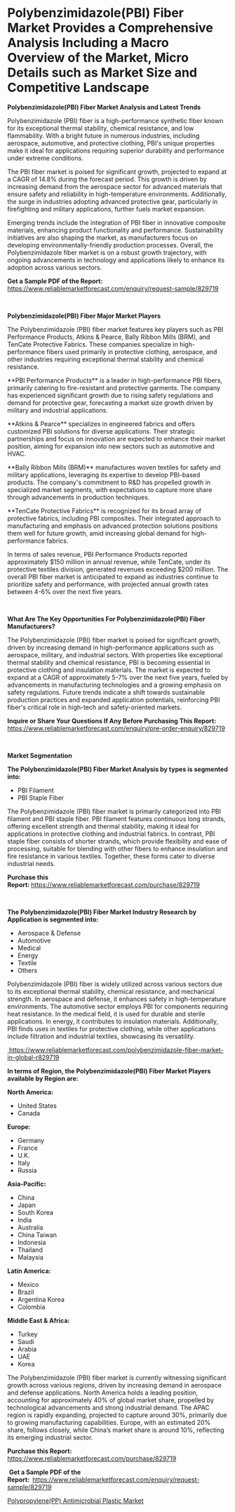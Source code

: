 <p><h1>Polybenzimidazole(PBI) Fiber Market Provides a Comprehensive Analysis Including a Macro Overview of the Market, Micro Details such as Market Size and Competitive Landscape</h1></p><p><strong>Polybenzimidazole(PBI) Fiber Market Analysis and Latest Trends</strong></p>
<p><p>Polybenzimidazole (PBI) fiber is a high-performance synthetic fiber known for its exceptional thermal stability, chemical resistance, and low flammability. With a bright future in numerous industries, including aerospace, automotive, and protective clothing, PBI's unique properties make it ideal for applications requiring superior durability and performance under extreme conditions.</p><p>The PBI fiber market is poised for significant growth, projected to expand at a CAGR of 14.8% during the forecast period. This growth is driven by increasing demand from the aerospace sector for advanced materials that ensure safety and reliability in high-temperature environments. Additionally, the surge in industries adopting advanced protective gear, particularly in firefighting and military applications, further fuels market expansion.</p><p>Emerging trends include the integration of PBI fiber in innovative composite materials, enhancing product functionality and performance. Sustainability initiatives are also shaping the market, as manufacturers focus on developing environmentally-friendly production processes. Overall, the Polybenzimidazole fiber market is on a robust growth trajectory, with ongoing advancements in technology and applications likely to enhance its adoption across various sectors.</p></p>
<p><strong>Get a Sample PDF of the Report:&nbsp;</strong> <a href="https://www.reliablemarketforecast.com/enquiry/request-sample/829719?utm_campaign=1832&utm_medium=2&utm_source=Github&utm_content=ia&utm_term=02022025&utm_id=polybenzimidazolepbi-fiber">https://www.reliablemarketforecast.com/enquiry/request-sample/829719</a></p>
<p>&nbsp;</p>
<p><strong>Polybenzimidazole(PBI) Fiber Major Market Players</strong></p>
<p><p>The Polybenzimidazole (PBI) fiber market features key players such as PBI Performance Products, Atkins & Pearce, Bally Ribbon Mills (BRM), and TenCate Protective Fabrics. These companies specialize in high-performance fibers used primarily in protective clothing, aerospace, and other industries requiring exceptional thermal stability and chemical resistance.</p><p>**PBI Performance Products** is a leader in high-performance PBI fibers, primarily catering to fire-resistant and protective garments. The company has experienced significant growth due to rising safety regulations and demand for protective gear, forecasting a market size growth driven by military and industrial applications.</p><p>**Atkins & Pearce** specializes in engineered fabrics and offers customized PBI solutions for diverse applications. Their strategic partnerships and focus on innovation are expected to enhance their market position, aiming for expansion into new sectors such as automotive and HVAC.</p><p>**Bally Ribbon Mills (BRM)** manufactures woven textiles for safety and military applications, leveraging its expertise to develop PBI-based products. The company's commitment to R&D has propelled growth in specialized market segments, with expectations to capture more share through advancements in production techniques.</p><p>**TenCate Protective Fabrics** is recognized for its broad array of protective fabrics, including PBI composites. Their integrated approach to manufacturing and emphasis on advanced protection solutions positions them well for future growth, amid increasing global demand for high-performance fabrics.</p><p>In terms of sales revenue, PBI Performance Products reported approximately $150 million in annual revenue, while TenCate, under its protective textiles division, generated revenues exceeding $200 million. The overall PBI fiber market is anticipated to expand as industries continue to prioritize safety and performance, with projected annual growth rates between 4-6% over the next five years.</p></p>
<p>&nbsp;</p>
<p><strong>What Are The Key Opportunities For Polybenzimidazole(PBI) Fiber Manufacturers?</strong></p>
<p><p>The Polybenzimidazole (PBI) fiber market is poised for significant growth, driven by increasing demand in high-performance applications such as aerospace, military, and industrial sectors. With properties like exceptional thermal stability and chemical resistance, PBI is becoming essential in protective clothing and insulation materials. The market is expected to expand at a CAGR of approximately 5-7% over the next five years, fueled by advancements in manufacturing technologies and a growing emphasis on safety regulations. Future trends indicate a shift towards sustainable production practices and expanded application potentials, reinforcing PBI fiber's critical role in high-tech and safety-oriented markets.</p></p>
<p><strong>Inquire or Share Your Questions If Any Before Purchasing This Report:</strong> <a href="https://www.reliablemarketforecast.com/enquiry/pre-order-enquiry/829719?utm_campaign=1832&utm_medium=2&utm_source=Github&utm_content=ia&utm_term=02022025&utm_id=polybenzimidazolepbi-fiber">https://www.reliablemarketforecast.com/enquiry/pre-order-enquiry/829719</a></p>
<p>&nbsp;</p>
<p><strong>Market Segmentation</strong></p>
<p><strong>The Polybenzimidazole(PBI) Fiber Market Analysis by types is segmented into:</strong></p>
<p><ul><li>PBI Filament</li><li>PBI Staple Fiber</li></ul></p>
<p><p>The Polybenzimidazole (PBI) fiber market is primarily categorized into PBI filament and PBI staple fiber. PBI filament features continuous long strands, offering excellent strength and thermal stability, making it ideal for applications in protective clothing and industrial fabrics. In contrast, PBI staple fiber consists of shorter strands, which provide flexibility and ease of processing, suitable for blending with other fibers to enhance insulation and fire resistance in various textiles. Together, these forms cater to diverse industrial needs.</p></p>
<p><strong>Purchase this Report:&nbsp;</strong><a href="https://www.reliablemarketforecast.com/purchase/829719?utm_campaign=1832&utm_medium=2&utm_source=Github&utm_content=ia&utm_term=02022025&utm_id=polybenzimidazolepbi-fiber">https://www.reliablemarketforecast.com/purchase/829719</a></p>
<p>&nbsp;</p>
<p><strong>The Polybenzimidazole(PBI) Fiber Market Industry Research by Application is segmented into:</strong></p>
<p><ul><li>Aerospace & Defense</li><li>Automotive</li><li>Medical</li><li>Energy</li><li>Textile</li><li>Others</li></ul></p>
<p><p>Polybenzimidazole (PBI) fiber is widely utilized across various sectors due to its exceptional thermal stability, chemical resistance, and mechanical strength. In aerospace and defense, it enhances safety in high-temperature environments. The automotive sector employs PBI for components requiring heat resistance. In the medical field, it is used for durable and sterile applications. In energy, it contributes to insulation materials. Additionally, PBI finds uses in textiles for protective clothing, while other applications include filtration and industrial textiles, showcasing its versatility.</p></p>
<p><a href="https://www.reliablemarketforecast.com/polybenzimidazole-fiber-market-in-global-r829719?utm_campaign=1832&utm_medium=2&utm_source=Github&utm_content=ia&utm_term=02022025&utm_id=polybenzimidazolepbi-fiber">&nbsp;https://www.reliablemarketforecast.com/polybenzimidazole-fiber-market-in-global-r829719</a></p>
<p><strong>In terms of Region, the Polybenzimidazole(PBI) Fiber Market Players available by Region are:</strong></p>
<p>
    <p> <strong> North America: </strong>
        <ul>
            <li>United States</li>
            <li>Canada</li>
        </ul>
        </p> 
    <p> <strong> Europe: </strong>
        <ul>
            <li>Germany</li>
            <li>France</li>
            <li>U.K.</li>
            <li>Italy</li>
            <li>Russia</li>
        </ul>
        </p> 
    <p> <strong> Asia-Pacific: </strong>
        <ul>
            <li>China</li>
            <li>Japan</li>
            <li>South Korea</li>
            <li>India</li>
            <li>Australia</li>
            <li>China Taiwan</li>
            <li>Indonesia</li>
            <li>Thailand</li>
            <li>Malaysia</li>
        </ul>
        </p> 
    <p> <strong> Latin America: </strong>
        <ul>
            <li>Mexico</li>
            <li>Brazil</li>
            <li>Argentina Korea</li>
            <li>Colombia</li>
        </ul>
        </p> 
    <p> <strong> Middle East & Africa: </strong>
        <ul>
            <li>Turkey</li>
            <li>Saudi</li>
            <li>Arabia</li>
            <li>UAE</li>
            <li>Korea</li>
        </ul>
    </p>
    </p>
<p><p>The Polybenzimidazole (PBI) fiber market is currently witnessing significant growth across various regions, driven by increasing demand in aerospace and defense applications. North America holds a leading position, accounting for approximately 40% of global market share, propelled by technological advancements and strong industrial demand. The APAC region is rapidly expanding, projected to capture around 30%, primarily due to growing manufacturing capabilities. Europe, with an estimated 20% share, follows closely, while China’s market share is around 10%, reflecting its emerging industrial sector.</p></p>
<p><strong>Purchase this Report: </strong><a href="https://www.reliablemarketforecast.com/purchase/829719?utm_campaign=1832&utm_medium=2&utm_source=Github&utm_content=ia&utm_term=02022025&utm_id=polybenzimidazolepbi-fiber">https://www.reliablemarketforecast.com/purchase/829719</a></p>
<p>&nbsp;<strong>Get a Sample PDF of the Report:&nbsp;&nbsp;</strong><a href="https://www.reliablemarketforecast.com/enquiry/request-sample/829719?utm_campaign=1832&utm_medium=2&utm_source=Github&utm_content=ia&utm_term=02022025&utm_id=polybenzimidazolepbi-fiber">https://www.reliablemarketforecast.com/enquiry/request-sample/829719</a></p>
<p><strong></strong></p>
<p><p><a href="https://github.com/AKSHATREPORTPRIME/Market-Research-Report-List-7/blob/main/polypropylenepp-antimicrobial-plastic-market.md?utm_campaign=1832&utm_medium=2&utm_source=Github&utm_content=ia&utm_term=02022025&utm_id=polybenzimidazolepbi-fiber">Polypropylene(PP) Antimicrobial Plastic Market</a></p></p>